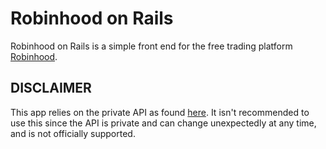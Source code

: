 # Robinhood on Rails
Robinhood on Rails is a simple front end for the free trading platform [Robinhood](https://robinhood.com/).

## DISCLAIMER
This app relies on the private API as found [here](https://github.com/sanko/Robinhood). It isn't recommended to use this since the API is private and can change unexpectedly at any time, and is not officially supported.